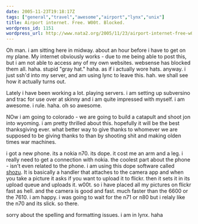 ```yaml
---
date: 2005-11-23T19:18:17Z
tags: ["general","travel","awesome","airport","lynx","unix"]
title: Airport internet. Free. W00t. Blocked.
wordpress_id: 1151
wordpress_url: http://www.nata2.org/2005/11/23/airport-internet-free-w00t-blocked/
---
```


Oh man. i am sitting here in midway. about an hour before i have to get on my plane. My internet obviously works - due to me being able to post this, but i am not able to access any of my own websites. websense has blocked them all. haha. stupid "gray hat." haha. as if i actually wore hats. anyway. i just ssh'd into my server, and am using lync to leave this. hah. we shall see how it actually turns out.

Lately i have been working a lot. playing servers. i am setting up subversino and trac for use over at skinny and i am quite impressed with myself. i am awesome. i rule. haha. oh so awesome.

NOw i am going to colorado - we are going to build a catapult and shoot jon into wyoming. i am pretty thrilled about this. hopefully it will be the best thanksgiving ever. what better way to give thanks to whomever we are supposed to be giving thanks to than by shooting shit and making olden times war machines.

i got a new phone. its a nokia n70. its dope. it cost me an arm and a leg. i really need to get a connection with nokia. the coolest part about the phone - isn't even related to the phone. i am using this dope software called <a href="http://www.shozu.com">shozu</a>. It is basically a handler that attaches to the camera app and when you take a picture it asks if you want to upload it to flickr. then it sets it in its upload queue and uploads it. w00t. so i have placed all my pictures on flickr fast as hell. and the camera is good and fast. much faster than the 6600 or the 7610. i am happy. i was going to wait for the n71 or n80 but i relaly like the n70 and its slick. so there.

sorry about the spelling and formatting issues. i am in lynx.
haha
